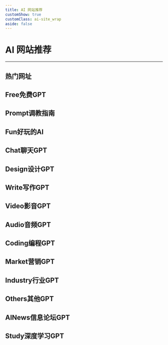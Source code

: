 ```yaml
---
title: AI 网站推荐
customShow: true
customClass: ai-site_wrap
aside: false
---
```


# AI 网站推荐

---

<script lang="ts" setup>
  import { hotData, freeData, promptData, funData, chatData, designData, writeData, videoData, audioData, codingData, marketData, industryData, otherData, aiNewsData, studyData } from '../constants/ai-site.ts'
</script>

## 热门网址

<ai-site :data="hotData" />

## Free免费GPT

<ai-site :data="freeData" />

## Prompt调教指南

<ai-site :data="promptData" />

## Fun好玩的AI

<ai-site :data="funData" />

## Chat聊天GPT

<ai-site :data="chatData" />

## Design设计GPT

<ai-site :data="designData" />

## Write写作GPT

<ai-site :data="writeData" />

## Video影音GPT

<ai-site :data="videoData" />

## Audio音频GPT

<ai-site :data="audioData" />

## Coding编程GPT

<ai-site :data="codingData" />

## Market营销GPT

<ai-site :data="marketData" />

## Industry行业GPT

<ai-site :data="industryData" />

## Others其他GPT

<ai-site :data="otherData" />

## AINews信息论坛GPT

<ai-site :data="aiNewsData" />

## Study深度学习GPT

<ai-site :data="studyData" />

